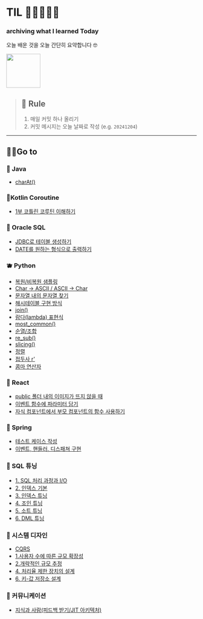 # TIL 📝👩🏻‍💻🎒
### archiving what I learned Today

오늘 배운 것을 오늘 간단히 요약합니다 🤓

<img width="90" src="https://github.com/user-attachments/assets/6583040c-736a-4a11-a0fc-1537777bfd03"/>

> ## 🧩 Rule
> 1. 매일 커밋 하나 올리기
> 2. 커밋 메시지는 오늘 날짜로 작성 (e.g. `20241204`)

***

## 🏃‍➡️Go to
### 🍎 Java
- [charAt()](Java/charAt().md)

### 🍒Kotlin Coroutine
- [1부 코틀린 코루틴 이해하기](Kotlin%20Coroutine/1부%20코틀린%20코루틴%20이해하기.md)

### 🍋 Oracle SQL
- [JDBC로 테이블 생성하기](Oracle%20SQL/create_table_in_JDBC.md)
- [DATE를 원하는 형식으로 출력하기](Oracle%20SQL/DATE를_원하는_형식으로_출력.md)

### 🫐 Python
- [복원/비복원 샘플링](Python/sampling_with/without_replacement.md)
- [Char -> ASCII / ASCII -> Char](Python/chr_to_ascii_vice_verca.md)
- [문자열 내의 문자열 찾기](Python/Find_string_in_a_string.md)
- [해시테이블 구현 방식](Python/hashing_table_in_python.md)
- [join()](Python/join().md)
- [람다(lambda) 표현식](Python/lamda.md)
- [most_common()](Python/most_common().md)
- [순열/조합](Python/Permutation_Combination.md)
- [re_sub()](Python/re_sub().md)
- [slicing()](Python/slicing().md)
- [정렬](Python/sorted()&sort().md)
- [접두사 r'](Python/접두사_r'.md)
- [콤마 연산자](Python/콤마_연산자.md)

### 🥑 React
- [public 폴더 내의 이미지가 뜨지 않을 때](React/Using_img_in_/public.md)
- [이벤트 함수에 파라미터 담기](React/이벤트함수에%20파라미터%20담기.md)
- [자식 컴포넌트에서 부모 컴포넌트의 함수 사용하기](React/자식%20컴포넌트에서%20부모%20컴포넌트의%20함수%20사용하기.md)

### 🥥 Spring
- [테스트 케이스 작성](Spring/Test_Case_작성.md)
- [이벤트, 핸들러, 디스패쳐 구현](Spring/이벤트,%20핸들러,%20디스패쳐%20구현.md)

### 🍉 SQL 튜닝
- [1. SQL 처리 과정과 I/O](SQL%20튜닝/1.%20SQL%20처리%20과정과%20IO.md)
- [2. 인덱스 기본](SQL%20튜닝/2.%20인덱스%20기본.md)
- [3. 인덱스 튜닝](SQL%20튜닝/3.%20인덱스%20튜닝.md)
- [4. 조인 튜닝](SQL%20튜닝/4.%20조인%20튜닝.md)
- [5. 소트 튜닝](SQL%20튜닝/5.%20소트%20튜닝.md)
- [6. DML 튜닝](SQL%20튜닝/6.%20DML%20튜닝.md)

### 🍊 시스템 디자인
- [CQRS](시스템%20디자인/CQRS.md)
- [1.사용자 수에 따른 규모 확장성](시스템%20디자인/1.사용자%20수에%20따른%20규모%20확장성.md)
- [2.개략적인 규모 추정](시스템%20디자인/2.개략적인%20규모%20추정.md)
- [4. 처리율 제한 장치의 설계](시스템%20디자인/4.처리율%20제한%20장치의%20설계.md)
- [6. 키-값 저장소 설계](시스템%20디자인/6.%20키-값%20저장소%20설계.md)

### 🍍 커뮤니케이션
- [지식과 사람(피드백 받기/JIT 아키텍처)](커뮤니케이션/지식과%20사람.md)
